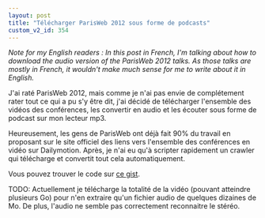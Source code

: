 ```yaml
---
layout: post
title: "Télécharger ParisWeb 2012 sous forme de podcasts"
custom_v2_id: 354
---
```


_Note for my English readers : In this post in French, I'm talking about how
to download the audio version of the ParisWeb 2012 talks. As those talks are
mostly in French, it wouldn't make much sense for me to write about it in
English._

J'ai raté ParisWeb 2012, mais comme je n'ai pas envie de complétement rater
tout ce qui a pu s'y être dit, j'ai décidé de télécharger l'ensemble des
vidéos des conférences, les convertir en audio et les écouter sous forme de
podcast sur mon lecteur mp3.

Heureusement, les gens de ParisWeb ont déjà fait 90% du travail en proposant
sur le site officiel des liens vers l'ensemble des conférences en vidéo sur
Dailymotion. Après, je n'ai eu qu'à scripter rapidement un crawler qui
télécharge et convertit tout cela automatiquement.

Vous pouvez trouver le code sur [ce
gist](https://gist.github.com/pixelastic/6494754).

TODO: Actuellement je télécharge la totalité de la vidéo (pouvant atteindre
plusieurs Go) pour n'en extraire qu'un fichier audio de quelques dizaines de
Mo. De plus, l'audio ne semble pas correctement reconnaitre le stéréo.

